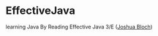 # EffectiveJava


learning Java By Reading Effective Java 3/E ([Joshua Bloch](https://github.com/jbloch))
